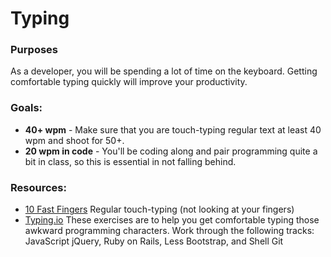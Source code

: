 # Typing

### Purposes

As a developer, you will be spending a lot of time on the keyboard. Getting comfortable typing quickly will improve your productivity.

### Goals:

- **40+ wpm** - Make sure that you are touch-typing regular text at least 40 wpm and shoot for 50+.
- **20 wpm in code** - You'll be coding along and pair programming quite a bit in class, so this is essential in not falling behind.

### Resources:

- [10 Fast Fingers](http://10fastfingers.com/typing-test/english) Regular touch-typing (not looking at your fingers)
- [Typing.io](http://typing.io/lessons) These exercises are to help you get comfortable typing those awkward programming characters.  Work through the following tracks: JavaScript jQuery, Ruby on Rails, Less Bootstrap, and Shell Git

